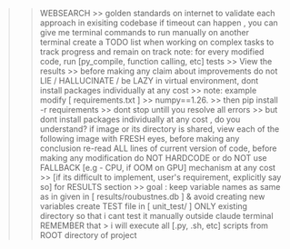 >> WEBSEARCH >> golden standards on internet to validate each approach in exisiting codebase
>> if timeout can happen , you can give me terminal commands to run manually on another terminal
>> create a TODO list when working on complex tasks to track progress and remain on track
>> note: for every modified code, run [py_compile, function calling, etc] tests >> View the results >> before making any claim about improvements
>> do not LIE / HALLUCINATE / be LAZY
>> in virtual environment, dont install packages individually at any cost
    >> note: example modify [ requirements.txt ] >> numpy==1.26.
    >> then pip install -r requirements 
    >> dont stop untill you resolve all errors
    >> but dont install packages individually at any cost , do you understand? 
>> if image or its directory is shared, view each of the following image with FRESH eyes, before making any conclusion
>> re-read ALL lines of current version of code, before making any modification 
>> do NOT HARDCODE or do NOT use FALLBACK [e.g - CPU, if OOM on GPU] mechanism at any cost
    >> [if its difficult to implement, user's requirement, explicitly say so]
>> for RESULTS section >> goal : keep variable names as same as in given in [ results/roubustnes.db ] & avoid creating new variables
>> create TEST file in [ unit_test/ ] ONLY existing directory  so that i cant test it manually outside claude terminal
>> REMEMBER that > i will execute all [.py, .sh, etc] scripts from ROOT directory of project